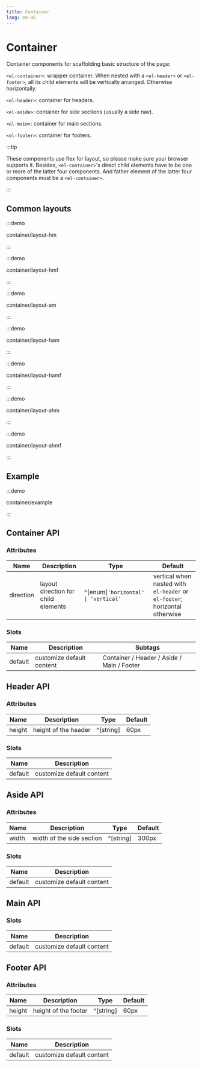 ```yaml
---
title: Container
lang: en-US
---
```


# Container

Container components for scaffolding basic structure of the page:

`<el-container>`: wrapper container. When nested with a `<el-header>` or `<el-footer>`, all its child elements will be vertically arranged. Otherwise horizontally.

`<el-header>`: container for headers.

`<el-aside>`: container for side sections (usually a side nav).

`<el-main>`: container for main sections.

`<el-footer>`: container for footers.

:::tip

These components use flex for layout, so please make sure your browser supports it. Besides, `<el-container>`'s direct child elements have to be one or more of the latter four components. And father element of the latter four components must be a `<el-container>`.

:::

## Common layouts

<style lang="scss">
@use '../../examples/container/common-layout.scss';
</style>

:::demo

container/layout-hm

:::

:::demo

container/layout-hmf

:::

:::demo

container/layout-am

:::

:::demo

container/layout-ham

:::

:::demo

container/layout-hamf

:::

:::demo

container/layout-ahm

:::

:::demo

container/layout-ahmf

:::

## Example

:::demo

container/example

:::

## Container API

### Attributes

| Name      | Description                         | Type                                | Default                                                                    |
| --------- | ----------------------------------- | ----------------------------------- | -------------------------------------------------------------------------- |
| direction | layout direction for child elements | ^[enum]`'horizontal' \| 'vertical'` | vertical when nested with `el-header` or `el-footer`; horizontal otherwise |

### Slots

| Name    | Description               | Subtags                                    |
| ------- | ------------------------- | ------------------------------------------ |
| default | customize default content | Container / Header / Aside / Main / Footer |

## Header API

### Attributes

| Name   | Description          | Type      | Default |
| ------ | -------------------- | --------- | ------- |
| height | height of the header | ^[string] | 60px    |

### Slots

| Name    | Description               |
| ------- | ------------------------- |
| default | customize default content |

## Aside API

### Attributes

| Name  | Description               | Type      | Default |
| ----- | ------------------------- | --------- | ------- |
| width | width of the side section | ^[string] | 300px   |

### Slots

| Name    | Description               |
| ------- | ------------------------- |
| default | customize default content |

## Main API

### Slots

| Name    | Description               |
| ------- | ------------------------- |
| default | customize default content |

## Footer API

### Attributes

| Name   | Description          | Type      | Default |
| ------ | -------------------- | --------- | ------- |
| height | height of the footer | ^[string] | 60px    |

### Slots

| Name    | Description               |
| ------- | ------------------------- |
| default | customize default content |
